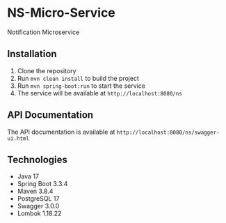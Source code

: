 # NS-Micro-Service
Notification Microservice
## Installation
1. Clone the repository
2. Run `mvn clean install` to build the project
3. Run `mvn spring-boot:run` to start the service
4. The service will be available at `http://localhost:8080/ns`

## API Documentation
The API documentation is available at `http://localhost:8080/ns/swagger-ui.html`

## Technologies
- Java 17
- Spring Boot 3.3.4
- Maven 3.8.4
- PostgreSQL 17
- Swagger 3.0.0
- Lombok 1.18.22